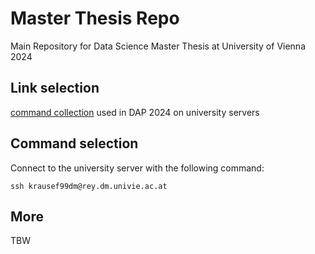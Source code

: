 # Master Thesis Repo

Main Repository for Data Science Master Thesis at University of Vienna 2024

## Link selection

[command collection](https://git01lab.cs.univie.ac.at/a1142469/dap/-/blob/main/RNAdegformer/command_collection.md?ref_type=heads) 
used in DAP 2024 on university servers


## Command selection
Connect to the university server with the following command:
```shell
ssh krausef99dm@rey.dm.univie.ac.at
```


## More
TBW


